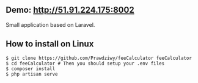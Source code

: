 <h2> Demo: <a href="http://51.91.224.175:8002">http://51.91.224.175:8002</a></h2>

Small application based on Laravel.

## How to install on Linux

    $ git clone https://github.com/Prawdziwy/feeCalculator feeCalculator
    $ cd feeCalculator # Then you should setup your .env files
    $ composer install
    $ php artisan serve